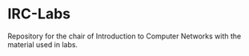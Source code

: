 # IRC-Labs
Repository for the chair of Introduction to Computer Networks with the material used in labs.
